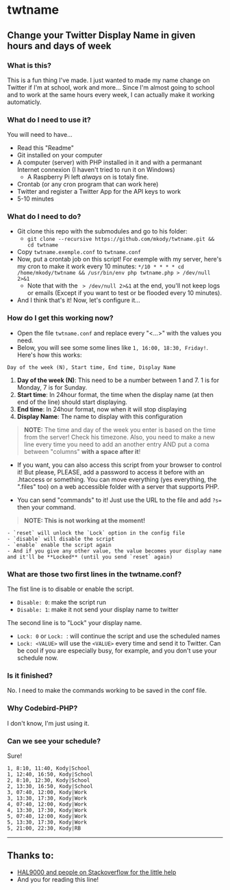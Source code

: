 # twtname
## Change your Twitter Display Name in given hours and days of week


### What is this?
This is a fun thing I've made. I just wanted to made my name change on Twitter if I'm at school, work and more... Since I'm almost going to school and to work at the same hours every week, I can actually make it working automaticly.


### What do I need to use it?
You will need to have...
- Read this "Readme"
- Git installed on your computer
- A computer (server) with PHP installed in it and with a permanant Internet connexion (I haven't tried to run it on Windows)
    + A Raspberry Pi left *always* on is totaly fine.
- Crontab (or any cron program that can work here)
- Twitter and register a Twitter App for the API keys to work
- 5-10 minutes


### What do I need to do?
- Git clone this repo with the submodules and go to his folder: 
    + `git clone --recursive https://github.com/mkody/twtname.git && cd twtname`
- Copy `twtname.exemple.conf` to `twtname.conf`
- Now, put a crontab job on this script! For exemple with my server, here's my cron to make it work every 10 minutes: `*/10 * * * * cd /home/mkody/twtname && /usr/bin/env php twtname.php > /dev/null 2>&1`
    + Note that with the ` > /dev/null 2>&1` at the end, you'll not keep logs or emails (Except if you want to test or be flooded every 10 minutes).
- And I think that's it! Now, let's configure it...


### How do I get this working now?
- Open the file `twtname.conf` and replace every "<...>" with the values you need.
- Below, you will see some some lines like `1, 16:00, 18:30, Friday!`. Here's how this works:
````
Day of the week (N), Start time, End time, Display Name
````
1. **Day of the week (N)**: This need to be a number between 1 and 7. 1 is for Monday, 7 is for Sunday.
2. **Start time**: In 24hour format, the time when the display name (at then end of the line) should start displaying.
3. **End time**: In 24hour format, now when it will stop displaying
4. **Display Name**: The name to display with this configuration

> **NOTE:** The time and day of the week you enter is based on the time from the server! Check his timezone. 
> Also, you need to make a new line every time you need to add an another entry AND put a coma between "columns" **with a space after it**!

- If you want, you can also access this script from your browser to control it! But please, PLEASE, add a password to access it before with an .htaccess or something. You can move everything (yes everything, the ".files" too) on a web accessible folder with a server that supports PHP. 

- You can send "commands" to it! Just use the URL to the file and add `?s=` then your command.

> **NOTE: This is not working at the moment!**

````
- `reset` will unlock the `Lock` option in the config file
- `disable` will disable the script
- `enable` enable the script again
- And if you give any other value, the value becomes your display name and it'll be **Locked** (until you send `reset` again)
````


### What are those two first lines in the twtname.conf?
The fist line is to disable or enable the script. 
- `Disable: 0`: make the script run
- `Disable: 1`: make it not send your display name to twitter

The second line is to "Lock" your display name.
- `Lock: 0` or `Lock: `: will continue the script and use the scheduled names
- `Lock: <VALUE>` will use the `<VALUE>` every time and send it to Twitter. Can be cool if you are especially busy, for example, and you don't use your schedule now.


### Is it finished?
No. I need to make the commands working to be saved in the conf file.


### Why Codebird-PHP?
I don't know, I'm just using it.


### Can we see your schedule?
Sure!
```
1, 8:10, 11:40, Kody|School
1, 12:40, 16:50, Kody|School
2, 8:10, 12:30, Kody|School
2, 13:30, 16:50, Kody|School
3, 07:40, 12:00, Kody|Work
3, 13:30, 17:30, Kody|Work
4, 07:40, 12:00, Kody|Work
4, 13:30, 17:30, Kody|Work
5, 07:40, 12:00, Kody|Work
5, 13:30, 17:30, Kody|Work
5, 21:00, 22:30, Kody|RB
```

---

## Thanks to:
- [HAL9000 and people on Stackoverflow for the little help](http://stackoverflow.com/a/25565783/2900156)
- And you for reading this line!

